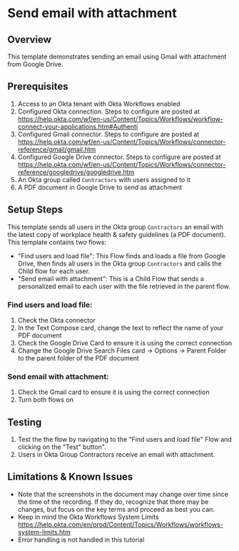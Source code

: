 # Send email with attachment

## Overview

This template demonstrates sending an email using Gmail with attachment
from Google Drive.

## Prerequisites

1.  Access to an Okta tenant with Okta Workflows enabled
2.  Configured Okta connection. Steps to configure are posted at  
    <a href="https://www.google.com/url?q=https://help.okta.com/wf/en-us/Content/Topics/Workflows/workflow-connect-your-applications.htm%23Authenti&amp;sa=D&amp;source=editors&amp;ust=1635954653582000&amp;usg=AOvVaw1vfr-QDHjxpFkZyJZ4c_ol">https://help.okta.com/wf/en-us/Content/Topics/Workflows/workflow-connect-your-applications.htm#Authenti</a>
3.  Configured Gmail connector. Steps to configure are posted at
    <a href="https://www.google.com/url?q=https://help.okta.com/wf/en-us/Content/Topics/Workflows/connector-reference/gmail/gmail.htm&amp;sa=D&amp;source=editors&amp;ust=1635954653583000&amp;usg=AOvVaw2Pm56pGWmgGTvtuy5XbTPO">https://help.okta.com/wf/en-us/Content/Topics/Workflows/connector-reference/gmail/gmail.htm</a>
4.  Configured Google Drive connector. Steps to configure are posted at
    <a href="https://www.google.com/url?q=https://help.okta.com/wf/en-us/Content/Topics/Workflows/connector-reference/googledrive/googledrive.htm&amp;sa=D&amp;source=editors&amp;ust=1635954653583000&amp;usg=AOvVaw1W2fi11c3ZXDaF4nQhP03G" >https://help.okta.com/wf/en-us/Content/Topics/Workflows/connector-reference/googledrive/googledrive.htm</a>
5.  An Okta group called `Contractors` with users assigned to it
6.  A PDF document in Google Drive to send as attachment
      

## Setup Steps

This template sends all users in the Okta group `Contractors` an email with the latest copy of workplace health & safety guidelines (a PDF document). This template contains two flows:

- "Find users and load file": This Flow finds and loads a file from Google Drive, then finds all users in the Okta group `Contractors` and calls the Child flow for each user.
- "Send email with attachment": This is a Child Flow that sends a personalized email to each user
    with the file retrieved in the parent flow.  

### Find users and load file:
1.  Check the Okta connector
2.  In the Text Compose card, change the text to reflect the name of your PDF document  
3.  Check the Google Drive Card to ensure it is using the correct connection 
4.  Change the Google Drive Search Files card -&gt; Options -&gt; Parent Folder to the parent folder of the PDF document  

### Send email with attachment:
1. Check the Gmail card to ensure it is using the correct connection
2. Turn both flows on

## Testing

1.  Test the the flow by navigating to the "Find users and load file" Flow and clicking on the
    "Test" button".
2.  Users in Okta Group Contractors receive an email with attachment.

## Limitations & Known Issues

- Note that the screenshots in the document may change over time since the time of the recording. If they do, recognize that there may be changes, but focus on the key terms and proceed as best you can.
- Keep in mind the Okta Workflows System Limits <a href="https://www.google.com/url?q=https://help.okta.com/en/prod/Content/Topics/Workflows/workflows-system-limits.htm&amp;sa=D&amp;source=editors&amp;ust=1635954653587000&amp;usg=AOvVaw2THico_YMaAjkxL55wGz8P">https://help.okta.com/en/prod/Content/Topics/Workflows/workflows-system-limits.htm</a>
- Error handling is not handled in this tutorial
